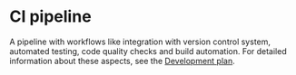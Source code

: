 # CI pipeline 
A pipeline with workflows like integration with version control system, automated testing, code quality checks and build automation. 
For detailed information about these aspects, see the [Development plan](./CI/Development.md).
